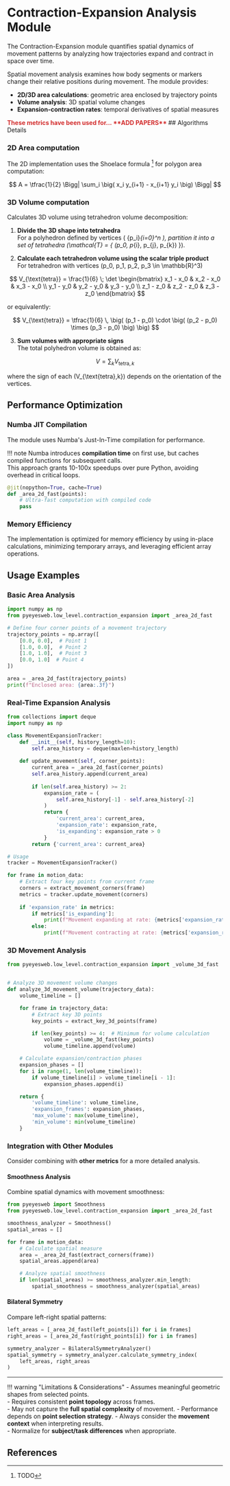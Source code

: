 # Contraction-Expansion Analysis Module

The Contraction-Expansion module quantifies spatial dynamics of movement patterns by analyzing how trajectories expand and contract in space over time.

Spatial movement analysis examines how body segments or markers change their relative positions during movement.
The module provides:

- **2D/3D area calculations**: geometric area enclosed by trajectory points
- **Volume analysis**: 3D spatial volume changes
- **Expansion-contraction rates**: temporal derivatives of spatial measures

<span style="color:#d32f2f; font-weight:bold;">
These metrics have been used for... **ADD PAPERS**
</span>
## Algorithms Details

### 2D Area computation
The 2D implementation uses the Shoelace formula [^1] for polygon area computation:

$$
A = \tfrac{1}{2} \Bigg| \sum_i \big( x_i y_{i+1} - x_{i+1} y_i \big) \Bigg|
$$

### 3D Volume computation
Calculates 3D volume using tetrahedron volume decomposition:

1. **Divide the 3D shape into tetrahedra**  
   For a polyhedron defined by vertices \( \{p_i\}_{i=0}^n \), partition it into a set of tetrahedra \(\mathcal{T} = \{ (p_0, p_{i}, p_{j}, p_{k}) \}\).

2. **Calculate each tetrahedron volume using the scalar triple product**  
   For tetrahedron with vertices \(p_0, p_1, p_2, p_3 \in \mathbb{R}^3\)  

$$
V_{\text{tetra}} = \frac{1}{6} \; \det 
\begin{bmatrix}
x_1 - x_0 & x_2 - x_0 & x_3 - x_0 \\
y_1 - y_0 & y_2 - y_0 & y_3 - y_0 \\
z_1 - z_0 & z_2 - z_0 & z_3 - z_0
\end{bmatrix}
$$

   or equivalently:

$$
V_{\text{tetra}} = \tfrac{1}{6} \, \big( (p_1 - p_0) \cdot \big( (p_2 - p_0) \times (p_3 - p_0) \big) \big)
$$

<ol start="3">
<li>
<strong>Sum volumes with appropriate signs</strong>  
<br>The total polyhedron volume is obtained as:
</li>
</ol>  

$$
V = \sum_{k} V_{\text{tetra},k}
$$

   where the sign of each \(V_{\text{tetra},k}\) depends on the orientation of the vertices.

## Performance Optimization

### Numba JIT Compilation

The module uses Numba's Just-In-Time compilation for performance.

!!! note
    Numba introduces **compilation time** on first use, but caches compiled functions for subsequent calls.  
    This approach grants 10-100x speedups over pure Python, avoiding overhead in critical loops.

```python
@jit(nopython=True, cache=True)
def _area_2d_fast(points):
    # Ultra-fast computation with compiled code
    pass
```

### Memory Efficiency

The implementation is optimized for memory efficiency by using in-place calculations, minimizing temporary arrays, and leveraging efficient array operations.

## Usage Examples

### Basic Area Analysis

```python
import numpy as np
from pyeyesweb.low_level.contraction_expansion import _area_2d_fast

# Define four corner points of a movement trajectory
trajectory_points = np.array([
    [0.0, 0.0],  # Point 1
    [1.0, 0.0],  # Point 2
    [1.0, 1.0],  # Point 3
    [0.0, 1.0]  # Point 4
])

area = _area_2d_fast(trajectory_points)
print(f"Enclosed area: {area:.3f}")
```

### Real-Time Expansion Analysis

```python
from collections import deque
import numpy as np

class MovementExpansionTracker:
    def __init__(self, history_length=10):
        self.area_history = deque(maxlen=history_length)
        
    def update_movement(self, corner_points):
        current_area = _area_2d_fast(corner_points)
        self.area_history.append(current_area)
        
        if len(self.area_history) >= 2:
            expansion_rate = (
                self.area_history[-1] - self.area_history[-2]
            )
            return {
                'current_area': current_area,
                'expansion_rate': expansion_rate,
                'is_expanding': expansion_rate > 0
            }
        return {'current_area': current_area}

# Usage
tracker = MovementExpansionTracker()

for frame in motion_data:
    # Extract four key points from current frame
    corners = extract_movement_corners(frame)
    metrics = tracker.update_movement(corners)
    
    if 'expansion_rate' in metrics:
        if metrics['is_expanding']:
            print(f"Movement expanding at rate: {metrics['expansion_rate']:.3f}")
        else:
            print(f"Movement contracting at rate: {metrics['expansion_rate']:.3f}")
```

### 3D Movement Analysis

```python
from pyeyesweb.low_level.contraction_expansion import _volume_3d_fast


# Analyze 3D movement volume changes
def analyze_3d_movement_volume(trajectory_data):
    volume_timeline = []

    for frame in trajectory_data:
        # Extract key 3D points
        key_points = extract_key_3d_points(frame)

        if len(key_points) >= 4:  # Minimum for volume calculation
            volume = _volume_3d_fast(key_points)
            volume_timeline.append(volume)

    # Calculate expansion/contraction phases
    expansion_phases = []
    for i in range(1, len(volume_timeline)):
        if volume_timeline[i] > volume_timeline[i - 1]:
            expansion_phases.append(i)

    return {
        'volume_timeline': volume_timeline,
        'expansion_frames': expansion_phases,
        'max_volume': max(volume_timeline),
        'min_volume': min(volume_timeline)
    }
```

### Integration with Other Modules
Consider combining with **other metrics** for a more detailed analysis.  

#### Smoothness Analysis
Combine spatial dynamics with movement smoothness:

```python
from pyeyesweb import Smoothness
from pyeyesweb.low_level.contraction_expansion import _area_2d_fast

smoothness_analyzer = Smoothness()
spatial_areas = []

for frame in motion_data:
    # Calculate spatial measure
    area = _area_2d_fast(extract_corners(frame))
    spatial_areas.append(area)

    # Analyze spatial smoothness
    if len(spatial_areas) >= smoothness_analyzer.min_length:
        spatial_smoothness = smoothness_analyzer(spatial_areas)
```

#### Bilateral Symmetry
Compare left-right spatial patterns:

```python
left_areas = [_area_2d_fast(left_points[i]) for i in frames]
right_areas = [_area_2d_fast(right_points[i]) for i in frames]

symmetry_analyzer = BilateralSymmetryAnalyzer()
spatial_symmetry = symmetry_analyzer.calculate_symmetry_index(
    left_areas, right_areas
)
```

---

!!! warning "Limitations & Considerations"
    - Assumes meaningful geometric shapes from selected points.  
    - Requires consistent **point topology** across frames.  
    - May not capture the **full spatial complexity** of movement.
    - Performance depends on **point selection strategy**.
    - Always consider the **movement context** when interpreting results.  
    - Normalize for **subject/task differences** when appropriate.  

## References

[^1]: TODO